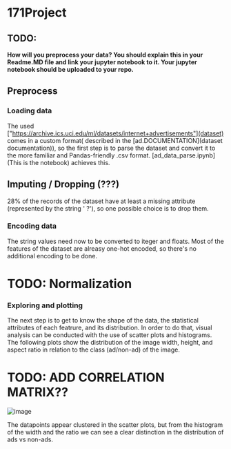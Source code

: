 # 171Project

## TODO: 

**How will you preprocess your data? You should explain this in your Readme.MD file and link your jupyter notebook to it. Your jupyter notebook should be uploaded to your repo.**

## Preprocess

### Loading data

The used ["https://archive.ics.uci.edu/ml/datasets/internet+advertisements"](dataset) comes in a custom format( described in the [ad.DOCUMENTATION](dataset documentation)), so the first step is to parse the dataset and convert it to the more familiar and Pandas-friendly .csv format. [ad_data_parse.ipynb](This is the notebook) achieves this.

## Imputing / Dropping (???)

28% of the records of the dataset have at least a missing attribute (represented by the string '   ?'), so one possible choice is to drop them.

### Encoding data

The string values need now to be converted to iteger and floats. Most of the features of the dataset are alreasy one-hot encoded, so there's no additional encoding to be done.

# TODO: Normalization

### Exploring and plotting

The next step is to get to know the shape of the data, the statistical attributes of each featrure, and its distribution. In order to do that, visual analysis can be conducted with the use of scatter plots and histograms. The following plots show the distribution of the image width, height, and aspect ratio in relation to the class (ad/non-ad) of the image.

# TODO: ADD CORRELATION MATRIX??

![image](https://user-images.githubusercontent.com/37519138/202835315-090892b8-6d0a-45a2-ac63-aa27daae4087.png)

The datapoints appear clustered in the scatter plots, but from the histogram of the width and the ratio we can see a clear distinction in the distribution of ads vs non-ads.

